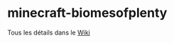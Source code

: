 # minecraft-biomesofplenty

Tous les détails dans le [Wiki](https://github.com/dessyd/minecraft-biomesofplenty/wiki) 
